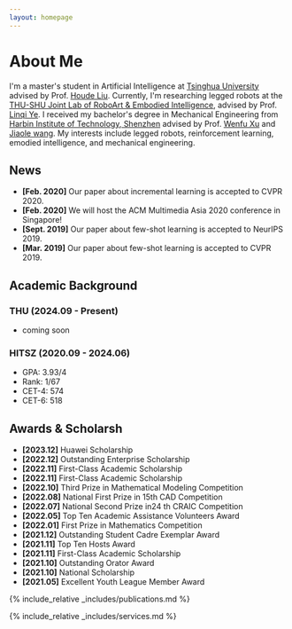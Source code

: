```yaml
---
layout: homepage
---
```


# About Me

I'm a master's student in Artificial Intelligence at [Tsinghua University](https://www.sigs.tsinghua.edu.cn/sjyxxyjy/list.htm) advised by Prof. [Houde Liu](https://www.sigs.tsinghua.edu.cn/lhd/main.htm). Currently, I'm researching legged robots at the [THU-SHU Joint Lab of RoboArt & Embodied Intelligence](https://linqi-ye.github.io/), advised by Prof. [Linqi Ye](https://ai.shu.edu.cn/info/1074/1445.htm). I received my bachelor's degree in Mechanical Engineering from [Harbin Institute of Technology, Shenzhen](http://smea.hitsz.edu.cn/) advised by Prof. [Wenfu Xu](https://faculty.hitsz.edu.cn/xuwenfu) and [Jiaole wang](https://faculty.hitsz.edu.cn/jlwang). My interests include legged robots, reinforcement learning, emodied intelligence, and mechanical engineering.

<!-- ## Research Interests

- **Computer Vision:** image recognition, image generation, video captioning
- **Machine Learning:** meta-learning, incremental learning, transfer learning -->

## News

- **[Feb. 2020]** Our paper about incremental learning is accepted to CVPR 2020.
- **[Feb. 2020]** We will host the ACM Multimedia Asia 2020 conference in Singapore!
- **[Sept. 2019]** Our paper about few-shot learning is accepted to NeurIPS 2019.
- **[Mar. 2019]** Our paper about few-shot learning is accepted to CVPR 2019.



## Academic Background

### THU (2024.09 - Present)
- coming soon

### HITSZ (2020.09 - 2024.06)
- GPA: 3.93/4
- Rank: 1/67
- CET-4: 574
- CET-6: 518  

## Awards & Scholarsh

- **[2023.12]** Huawei Scholarship
- **[2022.12]** Outstanding Enterprise Scholarship
- **[2022.11]** First-Class Academic Scholarship
- **[2022.11]** First-Class Academic Scholarship
- **[2022.10]** Third Prize in Mathematical Modeling Competition
- **[2022.08]** National First Prize in 15th CAD Competition
- **[2022.07]** National Second Prize in24 th CRAIC Competition
- **[2022.05]** Top Ten Academic Assistance Volunteers Award
- **[2022.01]** First Prize in Mathematics Competition
- **[2021.12]** Outstanding Student Cadre Exemplar Award
- **[2021.11]** Top Ten Hosts Award
- **[2021.11]** First-Class Academic Scholarship
- **[2021.10]** Outstanding Orator Award
- **[2021.10]** National Scholarship
- **[2021.05]** Excellent Youth League Member Award


{% include_relative _includes/publications.md %}

{% include_relative _includes/services.md %}
